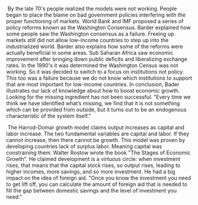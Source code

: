 ​	By the late 70's people realized the models were not working.  People began to place the blame on bad government policies interfering with the proper functioning of markets. World Bank and IMF proposed a series of policy reforms known as the Washington Consensus. Barder explained how some people saw the Washington consensus as a failure. Freeing up markets still did not allow low-income countries to step up into the industrialized world. Barder also explains how some of the reforms were actually beneficial in some areas. Sub Saharan Africa saw economic improvement after bringing down public deficits and liberalizing exchange rates. In the 1990's it was determined the Washington Census was not working. So it was decided to switch to a focus on institutions not policy. This too was a failure because we do not know which institutions to support that are most important for low-income countries. In conclusion, Bader illustrates our lack of knowledge about how to boost economic growth. Looking for the missing ingredient has not been successful. "Every time we think we have identified what’s missing, we find that it is not something which can be provided from outside, but it turns out to be an endogenous characteristic of the system itself."



​	The Harrod-Domar growth model claims output increases as capital and labor increase. The two fundamental variables are capital and labor. If they cannot increase, then there cannot be growth. This model was proven by developing countries lack of surplus labor. Meaning capital was constraining them. Walter Rostow wrote the book "The Stages of Economic Growth". He claimed development is a virtuous circle: when investment rises, that means that the capital stock rises, so output rises, leading to higher incomes, more savings, and so more investment. He had a big impact on the idea of foreign aid. "Once you know the investment you need to get lift off, you can calculate the amount of foreign aid that is needed to fill the gap between domestic savings and the level of investment you need."



